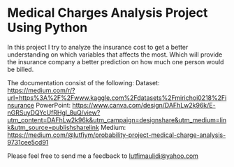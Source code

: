 # Medical Charges Analysis Project Using Python
In this project I try to analyze the insurance cost to get a better understanding on which variables that affects the most.
Which will provide the insurance company a better prediction on how much one person would be billed.

The documentation consist of the following:
Dataset: https://medium.com/r/?url=https%3A%2F%2Fwww.kaggle.com%2Fdatasets%2Fmirichoi0218%2Finsurance
PowerPoint: https://www.canva.com/design/DAFhLw2k96k/E-nGRSuyDQYcUfRHgl_8uQ/view?utm_content=DAFhLw2k96k&utm_campaign=designshare&utm_medium=link&utm_source=publishsharelink
Medium: https://medium.com/@lutfiym/probability-project-medical-charge-analysis-9731cee5cd91

Please feel free to send me a feedback to lutfimaulidi@yahoo.com 
